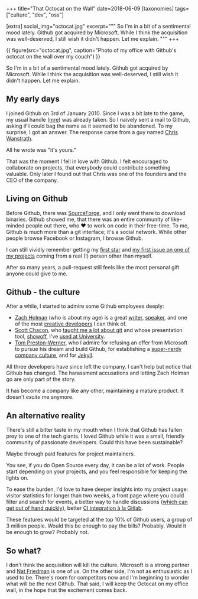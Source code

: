 +++
title="That Octocat on the Wall"
date=2018-06-09
[taxonomies]
tags=["culture", "dev", "oss"]

[extra]
social_img="octocat.jpg"
excerpt="""
So I'm in a bit of a sentimental mood lately.
Github got acquired by Microsoft.
While I think the acquisition was well-deserved, I still wish it didn't happen.
Let me explain.
"""
+++

{{ figure(src="octocat.jpg", caption="Photo of my office with Github's octocat on the wall over my couch") }}

So I'm in a bit of a sentimental mood lately.
Github got acquired by Microsoft.
While I think the acquisition was well-deserved, I still wish it didn't happen.
Let me explain.

## My early days

I joined Github on 3rd of January 2010.
Since I was a bit late to the game, my usual handle ([mre](https://github.com/mre/)) was already taken.
So I naively sent a mail to Github, asking if I could bag the name as it seemed to be abandoned.
To my surprise, I got an answer.
The response came from a guy named [Chris Wanstrath](https://github.com/defunkt).

All he wrote was "it's yours."

That was the moment I fell in love with Github.
I felt encouraged to collaborate on projects, that everybody could contribute something valuable.
Only later I found out that Chris was one of the founders and the CEO of the company.

## Living on Github

Before Github, there was [SourceForge](https://sourceforge.net/), and I only went there to download binaries.
Github showed me, that there was an entire community of like-minded people
out there, who ❤️ to work on code in their free-time.
To me, Github is much more than a git interface; it's a social network.
While other people browse Facebook or Instagram, I browse Github.

I can still vividly remember getting my [first star](https://github.com/mre/Creamy/stargazers) and [my first issue on one of my projects](https://github.com/mre/Creamy/issues/1) coming from a real (!) person other than myself.

After so many years, a pull-request still feels like the most personal gift anyone could give to me.

## Github - the culture

After a while, I started to admire some Github employees deeply:

- [Zach Holman](https://zachholman.com/) (who is about my age) is a great [writer](https://zachholman.com/talk/utc-is-enough-for-everyone-right), [speaker](https://www.youtube.com/watch?v=YVb2GsJHejo), and one of the most [creative developers](https://github.com/holman/spark) I can think of.
- [Scott Chacon](https://scottchacon.com/about.html), who [taught me a lot about git](https://git-scm.com/book/de/v2) and whose presentation tool, [showoff](https://github.com/puppetlabs/showoff), I've [used at University](https://github.com/mre/Talks/tree/master/cuda/Presentation).
- [Tom Preston-Werner](https://github.com/mojombo), who I admire for refusing an offer from Microsoft to pursue his dream and build Github, for establishing a [super-nerdy company culture](https://www.wired.com/2013/09/github-office/), and for [Jekyll](https://jekyllrb.com/).

All three developers have since left the company.
I can't help but notice that Github has changed.
The harassment accusations and letting Zach Holman go are only part of the story.

It has become a company like any other, maintaining a mature product.
It doesn't _excite_ me anymore.

## An alternative reality

There's still a bitter taste in my mouth when I think that Github has fallen prey to one of the tech giants. I loved Github while it was a small, friendly community of passionate developers.
Could this have been sustainable?

Maybe through paid features for project maintainers.

You see, if you do Open Source every day, it can be a lot of work.
People start depending on your projects, and you feel responsible for keeping the lights on.

To ease the burden, I'd love to have deeper insights into my project usage: visitor statistics for longer than two weeks,
a front page where you could filter and search for events, a better way to handle discussions
([which can get out of hand quickly](https://nikolas.github.io/github-drama/)), better [CI integration à la Gitlab](https://docs.gitlab.com/ee/topics/autodevops/).

These features would be targeted at the top 10% of Github users, a group of 3 million people.
Would this be enough to pay the bills? Probably. Would it be enough to grow? Probably not.

## So what?

I don't think the acquisition will kill the culture. Microsoft is a strong partner and [Nat Friedman](https://nat.github.io/hello/) is one of us.
On the other side, I'm not as enthusiastic as I used to be.
There's room for competitors now and I'm beginning to wonder what will be the next Github.
That said, I will keep the Octocat on my office wall, in the hope that the excitement comes back.
